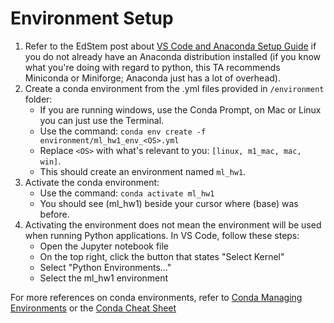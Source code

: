 # Environment Setup

1. Refer to the EdStem post about [VS Code and Anaconda Setup Guide](https://edstem.org/us/courses/81465/discussion/6899817) if you do not already have an Anaconda distribution installed (if you know what you're doing with regard to python, this TA recommends Miniconda or Miniforge; Anaconda just has a lot of overhead).
2. Create a conda environment from the .yml files provided in `/environment` folder:
    - If you are running windows, use the Conda Prompt, on Mac or Linux you can just use the Terminal.
    - Use the command: `conda env create -f environment/ml_hw1_env_<OS>.yml`
    - Replace `<OS>` with what's relevant to you: `[linux, m1_mac, mac, win]`.
    - This should create an environment named `ml_hw1`.
3. Activate the conda environment:
    - Use the command: `conda activate ml_hw1`
    - You should see (ml_hw1) beside your cursor where (base) was before.
4. Activating the environment does not mean the environment will be used when running Python applications. In VS Code, follow these steps:
    - Open the Jupyter notebook file
    - On the top right, click the button that states "Select Kernel"
    - Select "Python Environments..."
    - Select the ml_hw1 environment

For more references on conda environments, refer to [Conda Managing Environments](https://docs.conda.io/projects/conda/en/latest/user-guide/tasks/manage-environments.html) or the [Conda Cheat Sheet](https://docs.conda.io/projects/conda/en/4.6.0/_downloads/52a95608c49671267e40c689e0bc00ca/conda-cheatsheet.pdf)
